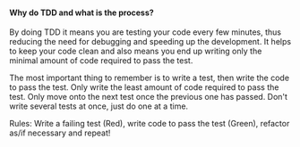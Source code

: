 #### Why do TDD and what is the process?

By doing TDD it means you are testing your code every few minutes, thus reducing the need for debugging and speeding up the development. It helps to keep your code clean and also means you end up writing only the minimal amount of code required to pass the test.

The most important thing to remember is to write a test, then write the code to pass the test.
Only write the least amount of code required to pass the test.
Only move onto the next test once the previous one has passed. Don't write several tests at once, just do one at a time.

Rules: Write a failing test (Red), write code to pass the test (Green), refactor as/if necessary and repeat!
